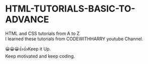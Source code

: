# HTML-TUTORIALS-BASIC-TO-ADVANCE
HTML and CSS tutorials from A to Z <br>
I learned these tutorials from CODEWITHHARRY youtube Channel. <br>

😀😀😀👍👍Keep it Up. <br>
Keep motivated and keep coding.
